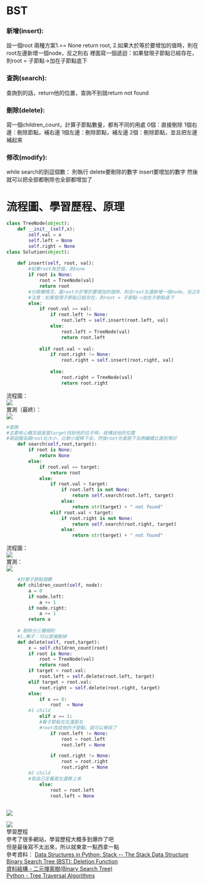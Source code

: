 # BST
### 新增(insert):
設一個root
兩種方案1.== None return root, 2.如果大於等於要增加的值時，則在root左邊新增一個node，反之則右
裡面寫一個遞迴：如果發現子節點已經存在，則root = 子節點->加在子節點底下

### 查詢(search):
查詢到的話，return他的位置，查詢不到就return not found

### 刪除(delete):
寫一個children_count，計算子節點數量，都有不同的用處
0個：直接刪除
1個右邊：刪除節點，補右邊
1個左邊：刪除節點，補左邊
2個：刪除節點，並且把左邊補起來

### 修改(modify):
while search的到這個數：
則執行
delete要刪除的數字
insert要增加的數字
然後就可以把全部都刪除也全部都增加了

# 流程圖、學習歷程、原理

```py
class TreeNode(object):
    def __init__(self,x):
        self.val = x
        self.left = None
        self.right = None
class Solution(object):
        
    def insert(self, root, val):   
        #如果root為空值，則none
        if root is None:
            root = TreeNode(val)
            return root
        #分兩種情況，當root大於等於要增加的值時，則在root左邊新增一個node，反之則右
        #注意：如果發現子節點已經存在，則root = 子節點->加在子節點底下
        else:
            if root.val >= val:
                if root.left != None:
                    root.left = self.insert(root.left, val)                    
                else:
                    root.left = TreeNode(val)
                    return root.left
                
            elif root.val < val:
                if root.right != None:
                    root.right = self.insert(root.right, val)
                    
                else:
                    root.right = TreeNode(val)    
                    return root.right
```
流程圖：  
![](https://github.com/jimmyseto168/jimmyseto/blob/master/image/HW3/insert.png)  
實測（最終）：  
![](https://github.com/jimmyseto168/jimmyseto/blob/master/image/HW3/螢幕快照%202019-11-22%20下午9.07.21.png)  

```py
#查詢
#主要核心概念就是當target找到他的位子時，就傳送他的位置
#寫迴圈去跟root比大小，比較小就移下去，然後root也會跑下去再繼續比直到等於
    def search(self,root,target):
        if root is None:
            return None
        else:
            if root.val == target:
                return root
            else:
                if root.val > target:
                    if root.left is not None:
                        return self.search(root.left, target)
                    else:
                        return str(target) + " not found"
                elif root.val < target:   
                    if root.right is not None:
                        return self.search(root.right, target)
                    else:
                        return str(target) + " not found" 


```
流程圖：  
![](https://github.com/jimmyseto168/jimmyseto/blob/master/image/HW3/search.png)  
實測：  
![](https://github.com/jimmyseto168/jimmyseto/blob/master/image/HW3/螢幕快照%202019-11-22%20下午9.07.47.png)  
```py
    #計算子節點個數
    def children_count(self, node):
        a = 0
        if node.left:
            a += 1
        if node.right:
            a += 1
        return a
    
    # 刪除分三種規則
    #1.無子：可以直接刪掉 
    def delete(self, root,target):
        x = self.children_count(root)
        if root is None: 
            root = TreeNode(val)
            return root
        if target < root.val: 
            root.left = self.delete(root.left, target)  
        elif target > root.val: 
            root.right = self.delete(root.right, target) 
        else: 
            if x == 0:
                root  = None
        #1 child
            elif x == 1:
            #看子節點在左還是右  
            #root改成他的子節點，就可以移除了
                if root.left != None:
                    root = root.left
                    root.left = None

                if root.right != None:
                    root = root.right
                    root.right = None
        #2 child
        #我自己定義是左邊移上來
            else:
                root = root.left
                root.left = None
           
```
![](https://github.com/jimmyseto168/jimmyseto/blob/master/image/HW3/delete.png)  

![](https://github.com/jimmyseto168/jimmyseto/blob/master/image/HW3/螢幕快照%202019-11-22%20下午9.08.21.png)  
學習歷程  
參考了很多網站，學習歷程大概多到爆炸了吧  
但是最後寫不太出來，所以就東拿一點西拿一點  
參考資料： [Data Structures in Python: Stack -- The Stack Data Structure](https://www.youtube.com/watch?v=lVFnq4zbs-g&list=PL5tcWHG-UPH112e7AN7C-fwDVPVrt0wpV)  
[Binary Search Tree (BST): Deletion Function](https://www.youtube.com/watch?v=Zaf8EOVa72I&list=PLEJyjB1oGzx3iTZvOVedkT8nZ2cG105U7&index=6)  
[資料結構 - 二元搜索樹(Binary Search Tree)](https://emn178.pixnet.net/blog/post/94574434)  
[Python - Tree Traversal Algorithms](https://www.tutorialspoint.com/python_data_structure/python_tree_traversal_algorithms.htm)  
